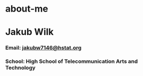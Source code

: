# about-me

# Jakub Wilk
### Email: jakubw7146@hstat.org
### School: High School of Telecommunication Arts and Technology
